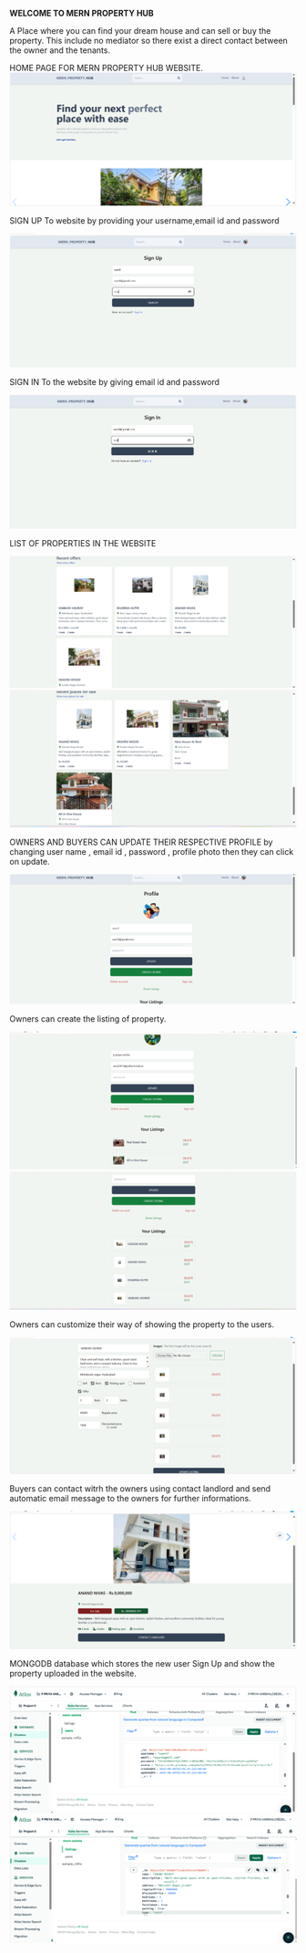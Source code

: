 **WELCOME TO MERN PROPERTY HUB**

A Place where you can find your dream house and can sell or buy the property.
This include no mediator so there exist a direct contact between the owner and the tenants.

HOME PAGE FOR MERN PROPERTY HUB WEBSITE.
![HOME PAGE](https://github.com/PRIYA-VARSHA/mern-estate/blob/cb912df49894f1437c5106172cab70ac764bf32d/Screenshot%20(872).png)

SIGN UP To website by providing your username,email id and password

![image alt](https://github.com/PRIYA-VARSHA/mern-estate/blob/d5da3255301a1175b6670aa68a39e8dfc2550e84/Screenshot%20(870).png)

SIGN IN To the website by giving email id and password

![image alt](https://github.com/PRIYA-VARSHA/mern-estate/blob/47d62b611669bc2caba193343b20991a7723bfa9/Screenshot%20(871).png)

LIST OF PROPERTIES IN THE WEBSITE

![image alt](https://github.com/PRIYA-VARSHA/mern-estate/blob/f4a966e71ca0b5c035188bf27952e35151e1ab1f/Screenshot%20(873).png)
![image alt](https://github.com/PRIYA-VARSHA/mern-estate/blob/e2d8583baf8084b4e9ebd59f4bf20ee3e10b8d0b/Screenshot%20(874).png)

OWNERS AND BUYERS CAN UPDATE THEIR RESPECTIVE PROFILE by changing user name , email id , password , profile photo then they can click on update.

![image alt](https://github.com/PRIYA-VARSHA/mern-estate/blob/f6fba44248d86eec32583fc124eb04138d74e38b/Screenshot%20(877).png)

Owners can create the listing of property.

![image alt](https://github.com/PRIYA-VARSHA/mern-estate/blob/4b2d4edf5ae1c0ee5a1ba8bb554bcf3913a39e2f/Screenshot%20(876).png)
![image alt](https://github.com/PRIYA-VARSHA/mern-estate/blob/987b1ccb84a1773c0e843aa7d8df8f9a8c84b553/Screenshot%20(878).png)

Owners can customize their way of showing the property to the users.

![image alt](https://github.com/PRIYA-VARSHA/mern-estate/blob/a89adb9222d02e7cdca8e2d5dc821d147d3c7656/Screenshot%20(879).png)

Buyers can contact witrh the owners using contact landlord and send automatic email message to the owners for further informations.

![image alt](https://github.com/PRIYA-VARSHA/mern-estate/blob/e0da13b824a0670c430c38cd42791ed428c4bc13/Screenshot%20(880).png)

MONGODB database which stores the new user Sign Up and show the property uploaded in the website.

![image alt](https://github.com/PRIYA-VARSHA/mern-estate/blob/fe6397d55d7fb225ccef3881b7d133a6c3bf6a2b/Screenshot%20(882).png)
![image alt](https://github.com/PRIYA-VARSHA/mern-estate/blob/7e2d34823ba79b639113544221197d2bf6400b4d/Screenshot%20(883).png)

